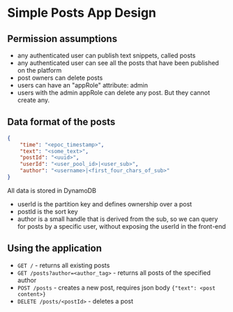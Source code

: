 # Simple Posts App Design

## Permission assumptions

* any authenticated user can publish text snippets, called posts
* any authenticated user can see all the posts that have been published on the platform
* post owners can delete posts
* users can have an "appRole" attribute: admin
* users with the admin appRole can delete any post. But they cannot create any.

## Data format of the posts
```json
{
    "time": "<epoc_timestamp>",
    "text": "<some_text>",
    "postId": "<uuid>",
    "userId": "<user_pool_id>|<user_sub>",
    "author": "<username>|<first_four_chars_of_sub>"
}
```
All data is stored in DynamoDB
* userId is the partition key and defines ownership over a post
* postId is the sort key
* author is a small handle that is derived from the sub, so we can query for posts by a specific user, without exposing the userId in the front-end

## Using the application
* `GET /` - returns all existing posts
* `GET /posts?author=<author_tag>` - returns all posts of the specified author
* `POST /posts` - creates a new post, requires json body `{"text": <post content>}`
* `DELETE /posts/<postId>` - deletes a post
